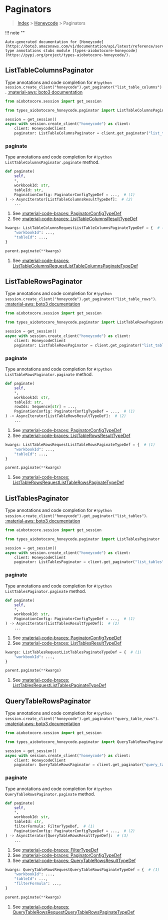 # Paginators

> [Index](../README.md) > [Honeycode](./README.md) > Paginators

!!! note ""

    Auto-generated documentation for [Honeycode](https://boto3.amazonaws.com/v1/documentation/api/latest/reference/services/honeycode.html#Honeycode)
    type annotations stubs module [types-aiobotocore-honeycode](https://pypi.org/project/types-aiobotocore-honeycode/).

## ListTableColumnsPaginator

Type annotations and code completion for `#!python session.create_client("honeycode").get_paginator("list_table_columns")`.
[:material-aws: boto3 documentation](https://boto3.amazonaws.com/v1/documentation/api/latest/reference/services/honeycode.html#Honeycode.Paginator.ListTableColumns)

```python title="Usage example"
from aiobotocore.session import get_session

from types_aiobotocore_honeycode.paginator import ListTableColumnsPaginator

session = get_session()
async with session.create_client("honeycode") as client:
    client: HoneycodeClient
    paginator: ListTableColumnsPaginator = client.get_paginator("list_table_columns")
```


### paginate

Type annotations and code completion for `#!python ListTableColumnsPaginator.paginate` method.

```python title="Method definition"
def paginate(
    self,
    *,
    workbookId: str,
    tableId: str,
    PaginationConfig: PaginatorConfigTypeDef = ...,  # (1)
) -> AsyncIterator[ListTableColumnsResultTypeDef]:  # (2)
    ...
```

1. See [:material-code-braces: PaginatorConfigTypeDef](./type_defs.md#paginatorconfigtypedef) 
2. See [:material-code-braces: ListTableColumnsResultTypeDef](./type_defs.md#listtablecolumnsresulttypedef) 


```python title="Usage example with kwargs"
kwargs: ListTableColumnsRequestListTableColumnsPaginateTypeDef = {  # (1)
    "workbookId": ...,
    "tableId": ...,
}

parent.paginate(**kwargs)
```

1. See [:material-code-braces: ListTableColumnsRequestListTableColumnsPaginateTypeDef](./type_defs.md#listtablecolumnsrequestlisttablecolumnspaginatetypedef) 
## ListTableRowsPaginator

Type annotations and code completion for `#!python session.create_client("honeycode").get_paginator("list_table_rows")`.
[:material-aws: boto3 documentation](https://boto3.amazonaws.com/v1/documentation/api/latest/reference/services/honeycode.html#Honeycode.Paginator.ListTableRows)

```python title="Usage example"
from aiobotocore.session import get_session

from types_aiobotocore_honeycode.paginator import ListTableRowsPaginator

session = get_session()
async with session.create_client("honeycode") as client:
    client: HoneycodeClient
    paginator: ListTableRowsPaginator = client.get_paginator("list_table_rows")
```


### paginate

Type annotations and code completion for `#!python ListTableRowsPaginator.paginate` method.

```python title="Method definition"
def paginate(
    self,
    *,
    workbookId: str,
    tableId: str,
    rowIds: Sequence[str] = ...,
    PaginationConfig: PaginatorConfigTypeDef = ...,  # (1)
) -> AsyncIterator[ListTableRowsResultTypeDef]:  # (2)
    ...
```

1. See [:material-code-braces: PaginatorConfigTypeDef](./type_defs.md#paginatorconfigtypedef) 
2. See [:material-code-braces: ListTableRowsResultTypeDef](./type_defs.md#listtablerowsresulttypedef) 


```python title="Usage example with kwargs"
kwargs: ListTableRowsRequestListTableRowsPaginateTypeDef = {  # (1)
    "workbookId": ...,
    "tableId": ...,
}

parent.paginate(**kwargs)
```

1. See [:material-code-braces: ListTableRowsRequestListTableRowsPaginateTypeDef](./type_defs.md#listtablerowsrequestlisttablerowspaginatetypedef) 
## ListTablesPaginator

Type annotations and code completion for `#!python session.create_client("honeycode").get_paginator("list_tables")`.
[:material-aws: boto3 documentation](https://boto3.amazonaws.com/v1/documentation/api/latest/reference/services/honeycode.html#Honeycode.Paginator.ListTables)

```python title="Usage example"
from aiobotocore.session import get_session

from types_aiobotocore_honeycode.paginator import ListTablesPaginator

session = get_session()
async with session.create_client("honeycode") as client:
    client: HoneycodeClient
    paginator: ListTablesPaginator = client.get_paginator("list_tables")
```


### paginate

Type annotations and code completion for `#!python ListTablesPaginator.paginate` method.

```python title="Method definition"
def paginate(
    self,
    *,
    workbookId: str,
    PaginationConfig: PaginatorConfigTypeDef = ...,  # (1)
) -> AsyncIterator[ListTablesResultTypeDef]:  # (2)
    ...
```

1. See [:material-code-braces: PaginatorConfigTypeDef](./type_defs.md#paginatorconfigtypedef) 
2. See [:material-code-braces: ListTablesResultTypeDef](./type_defs.md#listtablesresulttypedef) 


```python title="Usage example with kwargs"
kwargs: ListTablesRequestListTablesPaginateTypeDef = {  # (1)
    "workbookId": ...,
}

parent.paginate(**kwargs)
```

1. See [:material-code-braces: ListTablesRequestListTablesPaginateTypeDef](./type_defs.md#listtablesrequestlisttablespaginatetypedef) 
## QueryTableRowsPaginator

Type annotations and code completion for `#!python session.create_client("honeycode").get_paginator("query_table_rows")`.
[:material-aws: boto3 documentation](https://boto3.amazonaws.com/v1/documentation/api/latest/reference/services/honeycode.html#Honeycode.Paginator.QueryTableRows)

```python title="Usage example"
from aiobotocore.session import get_session

from types_aiobotocore_honeycode.paginator import QueryTableRowsPaginator

session = get_session()
async with session.create_client("honeycode") as client:
    client: HoneycodeClient
    paginator: QueryTableRowsPaginator = client.get_paginator("query_table_rows")
```


### paginate

Type annotations and code completion for `#!python QueryTableRowsPaginator.paginate` method.

```python title="Method definition"
def paginate(
    self,
    *,
    workbookId: str,
    tableId: str,
    filterFormula: FilterTypeDef,  # (1)
    PaginationConfig: PaginatorConfigTypeDef = ...,  # (2)
) -> AsyncIterator[QueryTableRowsResultTypeDef]:  # (3)
    ...
```

1. See [:material-code-braces: FilterTypeDef](./type_defs.md#filtertypedef) 
2. See [:material-code-braces: PaginatorConfigTypeDef](./type_defs.md#paginatorconfigtypedef) 
3. See [:material-code-braces: QueryTableRowsResultTypeDef](./type_defs.md#querytablerowsresulttypedef) 


```python title="Usage example with kwargs"
kwargs: QueryTableRowsRequestQueryTableRowsPaginateTypeDef = {  # (1)
    "workbookId": ...,
    "tableId": ...,
    "filterFormula": ...,
}

parent.paginate(**kwargs)
```

1. See [:material-code-braces: QueryTableRowsRequestQueryTableRowsPaginateTypeDef](./type_defs.md#querytablerowsrequestquerytablerowspaginatetypedef) 
